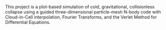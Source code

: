 <br> This project is a plot-based simulation of cold, gravitational, collisionless collapse using a guided three-dimensional particle-mesh N-body code with Cloud-in-Cell interpolation, Fourier Transforms,  and the Verlet Method for Differential Equations.
